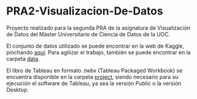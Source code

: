 # PRA2-Visualizacion-De-Datos
Proyecto realizado para la segunda PRA de la asignatura de Visualización de Datos del Máster Universitario de Ciencia de Datos de la UOC.

El conjunto de datos utilizado se puede encontrar en la web de Kaggle, pinchando [aquí](https://www.kaggle.com/solanum/missing-migrant-project-dataset).
Para agilizar el trabajo, también se puede encontrar en la carpeta [data](data).

El libro de Tableau en formato *.twbx* (Tableau Packaged Workbook) se encuentra disponible en la carpeta [project](https://github.com/alvarorp22UOC/PRA2-Visualizacion-De-Datos/tree/main/project), siendo necesario para su ejecución el software de Tableau, ya sea la versión Public o la versión Desktop.

